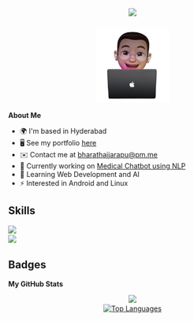 <h1 align="center">
    <img src="https://readme-typing-svg.herokuapp.com/?font=SpaceMono&size=25&center=true&vCenter=true&width=300&height=40&color=green&duration=4000&lines=Hi+There!+👋;+I'm+Bharath+Ajjarapu!;" />
</h1>

<div align="center">
    <img alt="Coding" width="150" src="https://github.com/bharathajjarapu/bharathajjarapu/blob/main/Profile.png">
</div>

<b>About Me</b>

- 🌍 I'm based in Hyderabad
- 🖥️ See my portfolio [here](http://bharathajjarapu.github.io/bharathajjarapu)
- ✉️ Contact me at [bharathajjarapu@pm.me](mailto:bharathajjarapu@pm.me)
- 🚀 Currently working on [Medical Chatbot using NLP](http://github.com/bharathajjarapu/archealth)
- 🧠 Learning Web Development and AI
- ⚡ Interested in Android and Linux

## Skills
<img src="https://skillicons.dev/icons?i=c,cpp,java,python,r,html,css,javascript,react,bootstrap" /><br>
<img src="https://skillicons.dev/icons?i=nodejs,django,flask,mysql,postgresql,vscode,git,github,figma,photoshop" /><br>

## Badges
<b>My GitHub Stats</b>
<div align="center">
    <a href="http://www.github.com/bharathajjarapu"><img src="https://github-readme-streak-stats.herokuapp.com/?user=bharathajjarapu&stroke=ffffff&background=1c1917&ring=0891b2&fire=0891b2&currStreakNum=ffffff&currStreakLabel=0891b2&sideNums=ffffff&sideLabels=ffffff&dates=ffffff&hide_border=true" /></a>
    <br>
    <a href="https://github.com/bharathajjarapu"><img src="https://github-readme-stats.vercel.app/api/top-langs/?username=bharathajjarapu&langs_count=10&title_color=0891b2&text_color=ffffff&icon_color=0891b2&bg_color=1c1917&hide_border=true&locale=en&custom_title=Top%20%Languages" alt="Top Languages" /></a>
</div>

